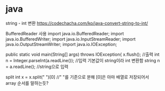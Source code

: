 # java

string - int 변환
https://codechacha.com/ko/java-convert-string-to-int/

BufferedReader 사용
import java.io.BufferedReader;
import java.io.BufferedWriter;
import java.io.InputStreamReader;
import java.io.OutputStreamWriter;
import java.io.IOException;

public static void main(String[] args) throws IOException{
x.flush(); //출력
int n = Integer.parseInt(a.readLine()); //입력 기본값이 string이라 int 변환함
string n = a.readLine(); //string으로 입력

split
int x = x.split(" ")[0] //" "를 기준으로 분해 [0]은 아마 배열로 저장되어서 array 순서를 말하는듯?
